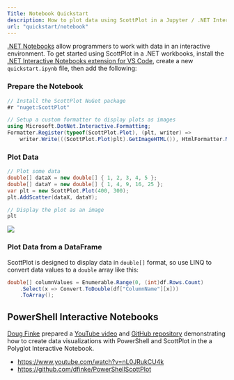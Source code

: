 ```yaml
---
Title: Notebook Quickstart
description: How to plot data using ScottPlot in a Jupyter / .NET Interactive notebook
url: "quickstart/notebook"
---
```


[.NET Notebooks](https://github.com/dotnet/interactive) allow programmers to work with data in an interactive environment. To get started using ScottPlot in a .NET workbooks, install the [.NET Interactive Notebooks extension for VS Code](https://marketplace.visualstudio.com/items?itemName=ms-dotnettools.dotnet-interactive-vscode), create a new `quickstart.ipynb` file, then add the following:

### Prepare the Notebook

```cs
// Install the ScottPlot NuGet package
#r "nuget:ScottPlot"

// Setup a custom formatter to display plots as images
using Microsoft.DotNet.Interactive.Formatting;
Formatter.Register(typeof(ScottPlot.Plot), (plt, writer) => 
    writer.Write(((ScottPlot.Plot)plt).GetImageHTML()), HtmlFormatter.MimeType);
```

### Plot Data

```cs
// Plot some data
double[] dataX = new double[] { 1, 2, 3, 4, 5 };
double[] dataY = new double[] { 1, 4, 9, 16, 25 };
var plt = new ScottPlot.Plot(400, 300);
plt.AddScatter(dataX, dataY);

// Display the plot as an image
plt
```

![](../console/scottplot-quickstart-console.png)

### Plot Data from a DataFrame

ScottPlot is designed to display data in `double[]` format, so use LINQ to convert data values to a `double` array like this:

```cs
double[] columnValues = Enumerable.Range(0, (int)df.Rows.Count)
    .Select(x => Convert.ToDouble(df["ColumnName"][x]))
    .ToArray();
```

## PowerShell Interactive Notebooks

[Doug Finke](https://github.com/dfinke) prepared a [YouTube video](https://www.youtube.com/watch?v=nL0JRukCU4k) and [GitHub repository](https://github.com/dfinke/PowerShellScottPlot) demonstrating how to create data visualizations with PowerShell and ScottPlot in the a Polyglot Interactive Notebook.

* https://www.youtube.com/watch?v=nL0JRukCU4k
* https://github.com/dfinke/PowerShellScottPlot